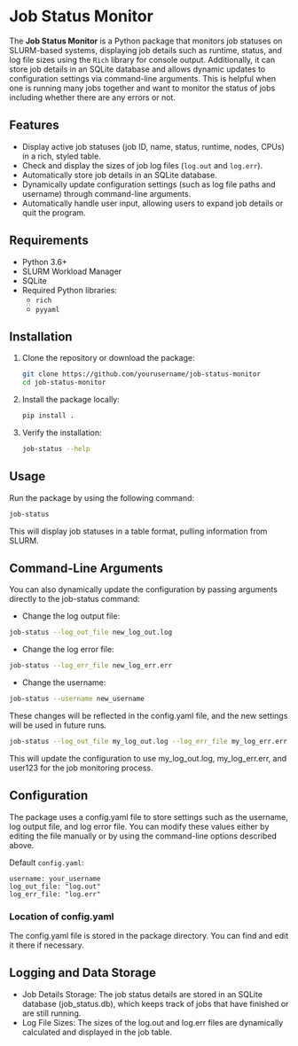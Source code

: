 # Job Status Monitor

The **Job Status Monitor** is a Python package that monitors job statuses on SLURM-based systems, displaying job details such as runtime, status, and log file sizes using the `Rich` library for console output. Additionally, it can store job details in an SQLite database and allows dynamic updates to configuration settings via command-line arguments. This is helpful when one is running many jobs together and want to monitor the status of jobs including whether there are any errors or not.

## Features

- Display active job statuses (job ID, name, status, runtime, nodes, CPUs) in a rich, styled table.
- Check and display the sizes of job log files (`log.out` and `log.err`).
- Automatically store job details in an SQLite database.
- Dynamically update configuration settings (such as log file paths and username) through command-line arguments.
- Automatically handle user input, allowing users to expand job details or quit the program.

## Requirements

- Python 3.6+
- SLURM Workload Manager
- SQLite
- Required Python libraries:
  - `rich`
  - `pyyaml`

## Installation

1. Clone the repository or download the package:

   ```bash
   git clone https://github.com/yourusername/job-status-monitor
   cd job-status-monitor
   ```
2. Install the package locally:
    ```bash
    pip install .
    ```
3. Verify the installation:
    ```bash
    job-status --help
    ```

## Usage
Run the package by using the following command:
```bash
job-status
```
This will display job statuses in a table format, pulling information from SLURM.

## Command-Line Arguments
You can also dynamically update the configuration by passing arguments directly to the job-status command:

- Change the log output file:
```bash
job-status --log_out_file new_log_out.log
```
- Change the log error file:
```bash
job-status --log_err_file new_log_err.err
```
- Change the username:
```bash
job-status --username new_username
```

These changes will be reflected in the config.yaml file, and the new settings will be used in future runs.

```bash
job-status --log_out_file my_log_out.log --log_err_file my_log_err.err --username user123
```

This will update the configuration to use my_log_out.log, my_log_err.err, and user123 for the job monitoring process.

## Configuration
The package uses a config.yaml file to store settings such as the username, log output file, and log error file. You can modify these values either by editing the file manually or by using the command-line options described above.

Default `config.yaml`:
```
username: your_username
log_out_file: "log.out"
log_err_file: "log.err"
```

### Location of config.yaml
The config.yaml file is stored in the package directory. You can find and edit it there if necessary.

## Logging and Data Storage
- Job Details Storage: The job status details are stored in an SQLite database (job_status.db), which keeps track of jobs that have finished or are still running.
- Log File Sizes: The sizes of the log.out and log.err files are dynamically calculated and displayed in the job table.